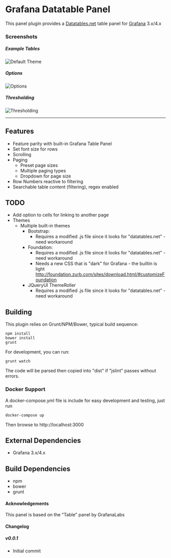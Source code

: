 # Grafana Datatable Panel

This panel plugin provides a [Datatables.net](http://www.datatables.net) table panel for [Grafana](http://www.grafana.org) 3.x/4.x

### Screenshots

##### Example Tables

![Default Theme](https://raw.githubusercontent.com/briangann/grafana-datatable-panel/master/src/screenshots/default-datatable.png)

##### Options

![Options](https://raw.githubusercontent.com/briangann/grafana-datatable-panel/master/src/screenshots/options.png)

##### Thresholding
![Thresholding](https://raw.githubusercontent.com/briangann/grafana-datatable-panel/master/src/screenshots/thresholding.png)

-------

## Features

* Feature parity with built-in Grafana Table Panel
* Set font size for rows
* Scrolling
* Paging
  * Preset page sizes
  * Multiple paging types
  * Dropdown for page size
* Row Numbers reactive to filtering
* Searchable table content (filtering), regex enabled


## TODO

* Add option to cells for linking to another page
* Themes
  * Multiple built-in themes
      * Bootstrap:
        * Requires a modified .js file since it looks for "datatables.net" - need workaround
      * Foundation:
        * Requires a modified .js file since it looks for "datatables.net" - need workaround
        * Needs a new CSS that is "dark" for Grafana - the builtin is light
          http://foundation.zurb.com/sites/download.html/#customizeFoundation
      * JQueryUI ThemeRoller
        * Requires a modified .js file since it looks for "datatables.net" - need workaround

## Building

This plugin relies on Grunt/NPM/Bower, typical build sequence:

```
npm install
bower install
grunt
```

For development, you can run:
```
grunt watch
```
The code will be parsed then copied into "dist" if "jslint" passes without errors.


### Docker Support

A docker-compose.yml file is include for easy development and testing, just run
```
docker-compose up
```

Then browse to http://localhost:3000


## External Dependencies

* Grafana 3.x/4.x

## Build Dependencies

* npm
* bower
* grunt

#### Acknowledgements

This panel is based on the "Table" panel by GrafanaLabs

#### Changelog


##### v0.0.1
- Initial commit
